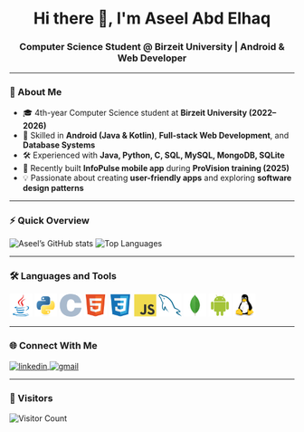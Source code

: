 <!-- Banner -->
<h1 align="center">Hi there 👋, I'm Aseel Abd Elhaq</h1>
<h3 align="center">Computer Science Student @ Birzeit University | Android & Web Developer</h3>

---

### 📌 About Me
- 🎓 4th-year Computer Science student at **Birzeit University (2022–2026)**
- 📱 Skilled in **Android (Java & Kotlin)**, **Full-stack Web Development**, and **Database Systems**
- 🛠 Experienced with **Java, Python, C, SQL, MySQL, MongoDB, SQLite**
- 🚀 Recently built **InfoPulse mobile app** during **ProVision training (2025)**
- 💡 Passionate about creating **user-friendly apps** and exploring **software design patterns**

---

### ⚡ Quick Overview
![Aseel’s GitHub stats](https://github-readme-stats.vercel.app/api?username=AseelAbdElhaq&show_icons=true&theme=tokyonight)
![Top Languages](https://github-readme-stats.vercel.app/api/top-langs/?username=AseelAbdElhaq&layout=compact&theme=tokyonight)

---

### 🛠 Languages and Tools
<p align="left">
  <img src="https://raw.githubusercontent.com/devicons/devicon/master/icons/java/java-original.svg" alt="java" width="40" height="40"/> 
  <img src="https://raw.githubusercontent.com/devicons/devicon/master/icons/python/python-original.svg" alt="python" width="40" height="40"/> 
  <img src="https://raw.githubusercontent.com/devicons/devicon/master/icons/c/c-original.svg" alt="c" width="40" height="40"/> 
  <img src="https://raw.githubusercontent.com/devicons/devicon/master/icons/html5/html5-original.svg" alt="html5" width="40" height="40"/> 
  <img src="https://raw.githubusercontent.com/devicons/devicon/master/icons/css3/css3-original.svg" alt="css3" width="40" height="40"/> 
  <img src="https://raw.githubusercontent.com/devicons/devicon/master/icons/javascript/javascript-original.svg" alt="javascript" width="40" height="40"/> 
  <img src="https://raw.githubusercontent.com/devicons/devicon/master/icons/mysql/mysql-original.svg" alt="mysql" width="40" height="40"/> 
  <img src="https://raw.githubusercontent.com/devicons/devicon/master/icons/mongodb/mongodb-original.svg" alt="mongodb" width="40" height="40"/> 
  <img src="https://raw.githubusercontent.com/devicons/devicon/master/icons/android/android-original.svg" alt="android" width="40" height="40"/> 
  <img src="https://raw.githubusercontent.com/devicons/devicon/master/icons/linux/linux-original.svg" alt="linux" width="40" height="40"/> 
</p>

---

### 🌐 Connect With Me
<p align="left">
<a href="https://www.linkedin.com/in/aseel-abd-elhaq-7a446b318" target="blank">
  <img align="center" src="https://raw.githubusercontent.com/rahuldkjain/github-profile-readme-generator/master/src/images/icons/Social/linked-in-alt.svg" alt="linkedin" height="30" width="40" />
</a>
<a href="mailto:aseelabdelhaq228@gmail.com">
  <img align="center" src="https://www.vectorlogo.zone/logos/gmail/gmail-icon.svg" alt="gmail" height="30" width="40" />
</a>
</p>

---

### 👀 Visitors
![Visitor Count](https://komarev.com/ghpvc/?username=AseelAbdElhaq&label=Profile%20views&color=0e75b6&style=flat)
